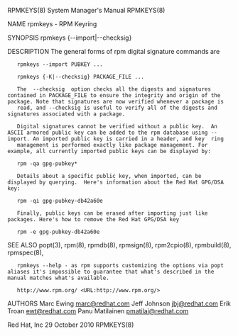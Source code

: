 RPMKEYS(8)                                                                                 System Manager's Manual                                                                                 RPMKEYS(8)

NAME
       rpmkeys - RPM Keyring

SYNOPSIS
       rpmkeys {--import|--checksig}

DESCRIPTION
       The general forms of rpm digital signature commands are

       rpmkeys --import PUBKEY ...

       rpmkeys {-K|--checksig} PACKAGE_FILE ...

       The  --checksig  option checks all the digests and signatures contained in PACKAGE_FILE to ensure the integrity and origin of the package. Note that signatures are now verified whenever a package is
       read, and --checksig is useful to verify all of the digests and signatures associated with a package.

       Digital signatures cannot be verified without a public key.  An ASCII armored public key can be added to the rpm database using --import. An imported public key is carried in a header, and key  ring
       management is performed exactly like package management. For example, all currently imported public keys can be displayed by:

       rpm -qa gpg-pubkey*

       Details about a specific public key, when imported, can be displayed by querying.  Here's information about the Red Hat GPG/DSA key:

       rpm -qi gpg-pubkey-db42a60e

       Finally, public keys can be erased after importing just like packages. Here's how to remove the Red Hat GPG/DSA key

       rpm -e gpg-pubkey-db42a60e

SEE ALSO
       popt(3),
       rpm(8),
       rpmdb(8),
       rpmsign(8),
       rpm2cpio(8),
       rpmbuild(8),
       rpmspec(8),

       rpmkeys --help - as rpm supports customizing the options via popt aliases it's impossible to guarantee that what's described in the manual matches what's available.

       http://www.rpm.org/ <URL:http://www.rpm.org/>

AUTHORS
       Marc Ewing <marc@redhat.com>
       Jeff Johnson <jbj@redhat.com>
       Erik Troan <ewt@redhat.com>
       Panu Matilainen <pmatilai@redhat.com>

Red Hat, Inc                                                                                   29 October 2010                                                                                     RPMKEYS(8)
